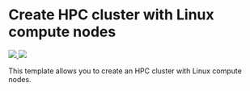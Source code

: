 # Create HPC cluster with Linux compute nodes
<a href="https://portal.azure.com/#create/Microsoft.Template/uri/https%3A%2F%2Fraw.githubusercontent.com%2Fjithinjosepkl%2Fazure-quickstart-templates%2Ftest%2Fcreate-hpc-cluster-linux-cn%2Fazuredeploy.json" target="_blank">
    <img src="http://azuredeploy.net/deploybutton.png"/>
</a>
<a href="http://armviz.io/#/?load=https%3A%2F%2Fraw.githubusercontent.com%2Fjithinjosepkl%2Fazure-quickstart-templates%2Ftest%2Fcreate-hpc-cluster-linux-cn%2Fazuredeploy.json" target="_blank">
    <img src="http://armviz.io/visualizebutton.png"/>
</a>

This template allows you to create an HPC cluster with Linux compute nodes.
